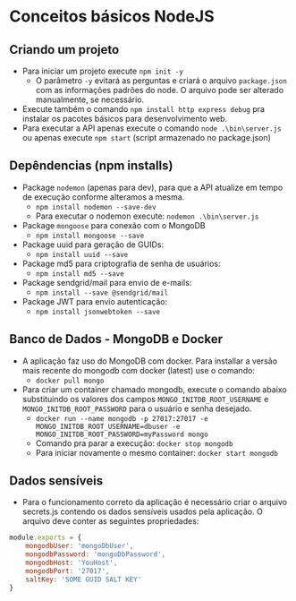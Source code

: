 
# Conceitos básicos NodeJS

## Criando um projeto
- Para iniciar um projeto execute `npm init -y`
	- O parâmetro `-y` evitará as perguntas e criará o arquivo `package.json` com as informações padrões do node. O arquivo pode ser alterado manualmente, se necessário.
- Execute também o comando `npm install http express debug` pra instalar os pacotes básicos para desenvolvimento web.
- Para executar a API apenas execute o comando `node .\bin\server.js` ou apenas execute `npm start` (script armazenado no package.json)

## Depêndencias (npm installs)
- Package `nodemon` (apenas para dev), para que a API atualize em tempo de execução conforme alteramos a mesma.
	- `npm install nodemon --save-dev`
	- Para executar o nodemon execute: `nodemon .\bin\server.js`
- Package `mongoose` para conexão com o MongoDB
	- `npm install mongoose --save`
- Package uuid para geração de GUIDs:
	- `npm install uuid --save`
- Package md5 para criptografia de senha de usuários:
	- `npm install md5 --save`
- Package sendgrid/mail para envio de e-mails:
	- `npm install --save @sendgrid/mail`
- Package JWT para envio autenticação:
	- `npm install jsonwebtoken --save`

## Banco de Dados - MongoDB e Docker
- A aplicação faz uso do MongoDB com docker. Para installar a versão mais recente do mongodb com docker (latest) use o comando:
	- `docker pull mongo`
- Para criar um container chamado mongodb, execute o comando abaixo substituindo os valores dos campos `MONGO_INITDB_ROOT_USERNAME` e `MONGO_INITDB_ROOT_PASSWORD` para o usuário e senha desejado.
	- `docker run --name mongodb -p 27017:27017 -e MONGO_INITDB_ROOT_USERNAME=dbuser -e MONGO_INITDB_ROOT_PASSWORD=myPassword mongo`
	- Comando pra parar a execução: `docker stop mongodb`
	- Para iniciar novamente o mesmo container: `docker start mongodb`

## Dados sensíveis
- Para o funcionamento correto da aplicação é necessário criar o arquivo secrets.js contendo os dados sensíveis usados pela aplicação. O arquivo deve conter as seguintes propriedades:

```javascript
module.exports = {
    mongodbUser: 'mongoDbUser',
    mongodbPassword: 'mongoDbPassword',
    mongodbHost: 'YouHost',
    mongodbPort: '27017',
    saltKey: 'SOME GUID SALT KEY'
}
```
